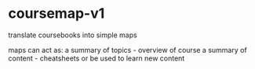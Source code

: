 # coursemap-v1

translate coursebooks into simple maps

maps can act as:
a summary of topics - overview of course
a summary of content - cheatsheets
or be used to learn new content

